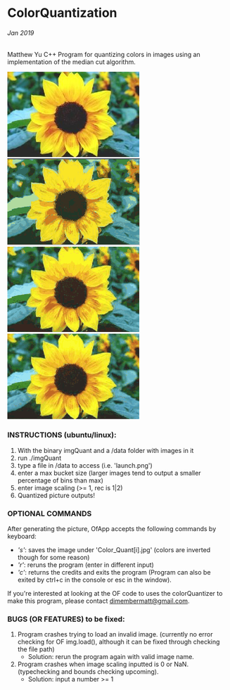 # ColorQuantization
###### Jan 2019
Matthew Yu
C++ Program for quantizing colors in images using an implementation of the median cut algorithm.

![Sunflower.](https://github.com/dimembermatt/ColorQuantization/blob/master/data/sunflower1.jpg)
![Quantized Sunflower with 20 bins.](https://github.com/dimembermatt/ColorQuantization/blob/master/data/test_results/S1_20bins.png)
![Quantized Sunflower with 47 bins.](https://github.com/dimembermatt/ColorQuantization/blob/master/data/test_results/S1_47bins.png)
![Quantized Sunflower with 93 bins.](https://github.com/dimembermatt/ColorQuantization/blob/master/data/test_results/S1_93bins.png)

### INSTRUCTIONS (ubuntu/linux):
1. With the binary imgQuant and a /data folder with images in it
2. run ./imgQuant
3. type a file in /data to access (i.e. 'launch.png')   
4. enter a max bucket size (larger images tend to output a smaller percentage of bins than max)
5. enter image scaling (>= 1, rec is 1|2)
5. Quantized picture outputs!

### OPTIONAL COMMANDS
After generating the picture, OfApp accepts the following commands by keyboard:
- _'s'_: saves the image under 'Color_Quant[i].jpg' (colors are inverted though for some reason)
- _'r'_: reruns the program (enter in different input)
- _'c'_: returns the credits and exits the program (Program can also be exited by ctrl+c in the console or esc in the window).


If you're interested at looking at the OF code to uses the colorQuantizer to make this program, please contact dimembermatt@gmail.com.

### BUGS (OR FEATURES) to be fixed:
1. Program crashes trying to load an invalid image. (currently no error checking for OF img.load(), although it can be fixed through checking the file path)
    - Solution: rerun the program again with valid image name.
2. Program crashes when image scaling inputted is 0 or NaN. (typechecking and bounds checking upcoming).
    - Solution: input a number >= 1
